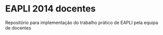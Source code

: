 EAPLI 2014 docentes
=============

Repositório para implementação do trabalho prático de EAPLI pela equipa de docentes